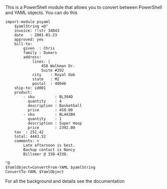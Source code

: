 This is a PowerShell module that allows you to convert between PowerShell and YAML objects.
You can do this 

    import-module psyaml
        $yamlString =@"
        invoice: !!str 34843
        date   : 2001-01-23
        approved: yes
        bill-to: 
            given  : Chris
            family : Dumars
            address:
                lines: |
                    458 Walkman Dr.
                    Suite #292
                city    : Royal Oak
                state   : MI
                postal  : 48046
        ship-to: id001
        product:
            - sku         : BL394D
              quantity    : 4
              description : Basketball
              price       : 450.00
            - sku         : BL4438H
              quantity    : 1
              description : Super Hoop
              price       : 2392.00
        tax  : 251.42
        total: 4443.52
        comments: >
            Late afternoon is best.
            Backup contact is Nancy
            Billsmer @ 338-4338.

    "@
    $YamlObject=ConvertFrom-YAML $yamlString
    ConvertTo-YAML $YamlObject
    
For all the background and details see the documentation
